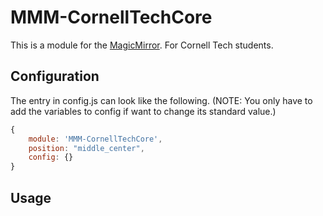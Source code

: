 # MMM-CornellTechCore

This is a module for the [MagicMirror](https://github.com/MichMich/MagicMirror). For Cornell Tech students.


## Configuration

The entry in config.js can look like the following. (NOTE: You only have to add the variables to config if want to change its standard value.)

```Javascript
{
    module: 'MMM-CornellTechCore',
    position: "middle_center",
    config: {}
}
```


## Usage

